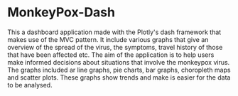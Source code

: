 # MonkeyPox-Dash


This a dashboard application made with the Plotly's dash framework that makes use of the MVC pattern. It include various graphs that give an overview of the spread of the virus, 
the symptoms, travel history of those that have been affected etc.
The aim of the application is to help users make informed decisions about situations that involve the monkeypox virus. The graphs included ar line graphs, pie charts, bar graphs,
choropleth maps and scatter plots. These graphs show trends and make is easier for the data to be analysed. 
